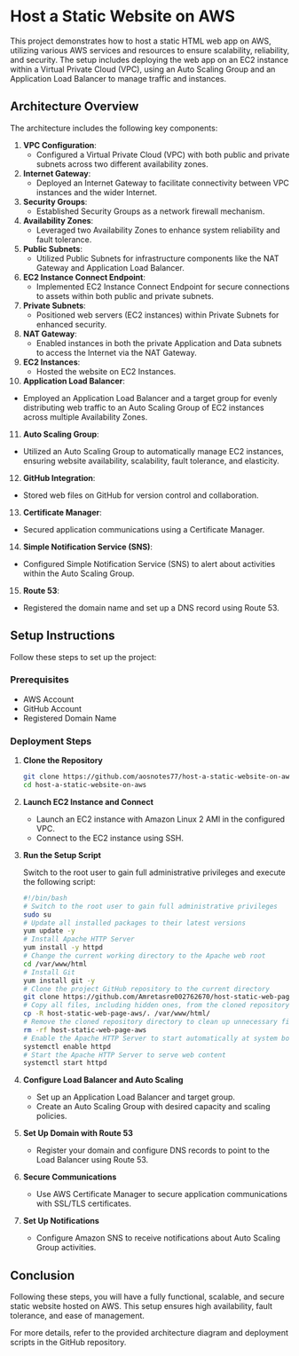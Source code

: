 # Host a Static Website on AWS

This project demonstrates how to host a static HTML web app on AWS, utilizing various AWS services and resources to ensure scalability, reliability, and security. The setup includes deploying the web app on an EC2 instance within a Virtual Private Cloud (VPC), using an Auto Scaling Group and an Application Load Balancer to manage traffic and instances. 

## Architecture Overview

The architecture includes the following key components:

1. **VPC Configuration**: 
   - Configured a Virtual Private Cloud (VPC) with both public and private subnets across two different availability zones.
2. **Internet Gateway**: 
   - Deployed an Internet Gateway to facilitate connectivity between VPC instances and the wider Internet.
3. **Security Groups**: 
   - Established Security Groups as a network firewall mechanism.
4. **Availability Zones**: 
   - Leveraged two Availability Zones to enhance system reliability and fault tolerance.
5. **Public Subnets**: 
   - Utilized Public Subnets for infrastructure components like the NAT Gateway and Application Load Balancer.
6. **EC2 Instance Connect Endpoint**: 
   - Implemented EC2 Instance Connect Endpoint for secure connections to assets within both public and private subnets.
7. **Private Subnets**: 
   - Positioned web servers (EC2 instances) within Private Subnets for enhanced security.
8. **NAT Gateway**: 
   - Enabled instances in both the private Application and Data subnets to access the Internet via the NAT Gateway.
9. **EC2 Instances**: 
   - Hosted the website on EC2 Instances.
10. **Application Load Balancer**: 
   - Employed an Application Load Balancer and a target group for evenly distributing web traffic to an Auto Scaling Group of EC2 instances across multiple Availability Zones.
11. **Auto Scaling Group**: 
   - Utilized an Auto Scaling Group to automatically manage EC2 instances, ensuring website availability, scalability, fault tolerance, and elasticity.
12. **GitHub Integration**: 
   - Stored web files on GitHub for version control and collaboration.
13. **Certificate Manager**: 
   - Secured application communications using a Certificate Manager.
14. **Simple Notification Service (SNS)**: 
   - Configured Simple Notification Service (SNS) to alert about activities within the Auto Scaling Group.
15. **Route 53**: 
   - Registered the domain name and set up a DNS record using Route 53.

## Setup Instructions

Follow these steps to set up the project:

### Prerequisites

- AWS Account
- GitHub Account
- Registered Domain Name

### Deployment Steps

1. **Clone the Repository**
   ```bash
   git clone https://github.com/aosnotes77/host-a-static-website-on-aws.git
   cd host-a-static-website-on-aws
   ```

2. **Launch EC2 Instance and Connect**
   - Launch an EC2 instance with Amazon Linux 2 AMI in the configured VPC.
   - Connect to the EC2 instance using SSH.

3. **Run the Setup Script**

   Switch to the root user to gain full administrative privileges and execute the following script:

   ```bash
   #!/bin/bash
   # Switch to the root user to gain full administrative privileges
   sudo su
   # Update all installed packages to their latest versions
   yum update -y
   # Install Apache HTTP Server
   yum install -y httpd
   # Change the current working directory to the Apache web root
   cd /var/www/html
   # Install Git
   yum install git -y
   # Clone the project GitHub repository to the current directory
   git clone https://github.com/Amretasre002762670/host-static-web-page-aws.git
   # Copy all files, including hidden ones, from the cloned repository to the Apache web root
   cp -R host-static-web-page-aws/. /var/www/html/
   # Remove the cloned repository directory to clean up unnecessary files
   rm -rf host-static-web-page-aws
   # Enable the Apache HTTP Server to start automatically at system boot
   systemctl enable httpd
   # Start the Apache HTTP Server to serve web content
   systemctl start httpd
   ```

4. **Configure Load Balancer and Auto Scaling**
   - Set up an Application Load Balancer and target group.
   - Create an Auto Scaling Group with desired capacity and scaling policies.

5. **Set Up Domain with Route 53**
   - Register your domain and configure DNS records to point to the Load Balancer using Route 53.

6. **Secure Communications**
   - Use AWS Certificate Manager to secure application communications with SSL/TLS certificates.

7. **Set Up Notifications**
   - Configure Amazon SNS to receive notifications about Auto Scaling Group activities.

## Conclusion

Following these steps, you will have a fully functional, scalable, and secure static website hosted on AWS. This setup ensures high availability, fault tolerance, and ease of management.

For more details, refer to the provided architecture diagram and deployment scripts in the GitHub repository.
